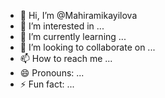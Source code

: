 - 👋 Hi, I’m @Mahiramikayilova
- 👀 I’m interested in ...
- 🌱 I’m currently learning ...
- 💞️ I’m looking to collaborate on ...
- 📫 How to reach me ...
- 😄 Pronouns: ...
- ⚡ Fun fact: ...

<!---
Mahiramikayilova/Mahiramikayilova is a ✨ special ✨ repository because its `README.md` (this file) appears on your GitHub profile.
You can click the Preview link to take a look at your changes.
--->
